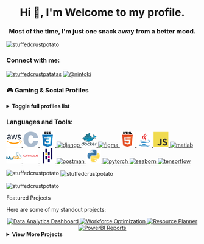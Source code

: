 <h1 align="center">Hi 👋, I'm Welcome to my profile.</h1>
<h3 align="center">Most of the time, I'm just one snack away from a better mood.</h3>

<p align="left"> <img src="https://komarev.com/ghpvc/?username=stuffedcrustpotato&label=Profile%20views&color=0e75b6&style=flat" alt="stuffedcrustpotato" /> </p>

<h3 align="left">Connect with me:</h3>
<p align="left">
<a href="https://fb.com/stuffedcrustpatatas" target="blank"><img align="center" src="https://raw.githubusercontent.com/rahuldkjain/github-profile-readme-generator/master/src/images/icons/Social/facebook.svg" alt="stuffedcrustpatatas" height="30" width="40" /></a>
<a href="https://www.youtube.com/c/@nintoki" target="blank"><img align="center" src="https://raw.githubusercontent.com/rahuldkjain/github-profile-readme-generator/master/src/images/icons/Social/youtube.svg" alt="@nintoki" height="30" width="40" /></a>
</p>

<!-- New Gaming & Social Profiles Section -->
<h3 align="left">🎮 Gaming & Social Profiles</h3>
<details>
<summary><b>Toggle full profiles list</b></summary>

**Social Media**  
📘 [Facebook](https://facebook.com/StuffedCrustPatatas) • 🐦 [Twitter](https://twitter.com/StffdCrstPtato) • 👾 [Reddit](https://reddit.com/user/StuffedCrustPotato)

**Content & Streaming**  
🎮 [Facebook Gaming](https://fb.gg/Nintokii) • 📺 [Twitch](https://twitch.tv/Nintokii) • ▶️ [YouTube](https://youtube.com/@Nintoki)

**Gaming Platforms**  
🟣 Steam: `104333261` • 🎮 Xbox Live: `Nintokii`  
🛡️ Battle.net: `Nintoki#1224` • 🌐 Garena: `59128756`  
🟢 Origin/EA: `Nintokii` • 🧩 GOG: `Nintokii`  
🔵 Epic: `Nintokii` • 🔶 Ubisoft: `Nintoki_`

**Game Handles**  
💎 Riot ID: `Nintoki#Whoah` • 🪨 Rockstar: `Nintoki_`  
⚔️ Mihoyo: `13730664` • 🌏 Genshin UID: `800958386`  
🌀 Nexon: `0C002XW10B0KM`

**Other**  
💬 Discord: `nintoki_` • π Pi Network: `@Nykonatics`
</details>

<!-- Rest of original content -->
<h3 align="left">Languages and Tools:</h3>
<p align="left"> 
  <p align="left"> <a href="https://aws.amazon.com" target="_blank" rel="noreferrer"> <img src="https://raw.githubusercontent.com/devicons/devicon/master/icons/amazonwebservices/amazonwebservices-original-wordmark.svg" alt="aws" width="40" height="40"/> </a> <a href="https://www.cprogramming.com/" target="_blank" rel="noreferrer"> <img src="https://raw.githubusercontent.com/devicons/devicon/master/icons/c/c-original.svg" alt="c" width="40" height="40"/> </a> <a href="https://www.w3schools.com/css/" target="_blank" rel="noreferrer"> <img src="https://raw.githubusercontent.com/devicons/devicon/master/icons/css3/css3-original-wordmark.svg" alt="css3" width="40" height="40"/> </a> <a href="https://www.djangoproject.com/" target="_blank" rel="noreferrer"> <img src="https://cdn.worldvectorlogo.com/logos/django.svg" alt="django" width="40" height="40"/> </a> <a href="https://www.docker.com/" target="_blank" rel="noreferrer"> <img src="https://raw.githubusercontent.com/devicons/devicon/master/icons/docker/docker-original-wordmark.svg" alt="docker" width="40" height="40"/> </a> <a href="https://www.figma.com/" target="_blank" rel="noreferrer"> <img src="https://www.vectorlogo.zone/logos/figma/figma-icon.svg" alt="figma" width="40" height="40"/> </a> <a href="https://www.w3.org/html/" target="_blank" rel="noreferrer"> <img src="https://raw.githubusercontent.com/devicons/devicon/master/icons/html5/html5-original-wordmark.svg" alt="html5" width="40" height="40"/> </a> <a href="https://www.java.com" target="_blank" rel="noreferrer"> <img src="https://raw.githubusercontent.com/devicons/devicon/master/icons/java/java-original.svg" alt="java" width="40" height="40"/> </a> <a href="https://developer.mozilla.org/en-US/docs/Web/JavaScript" target="_blank" rel="noreferrer"> <img src="https://raw.githubusercontent.com/devicons/devicon/master/icons/javascript/javascript-original.svg" alt="javascript" width="40" height="40"/> </a> <a href="https://www.mathworks.com/" target="_blank" rel="noreferrer"> <img src="https://upload.wikimedia.org/wikipedia/commons/2/21/Matlab_Logo.png" alt="matlab" width="40" height="40"/> </a> <a href="https://www.mysql.com/" target="_blank" rel="noreferrer"> <img src="https://raw.githubusercontent.com/devicons/devicon/master/icons/mysql/mysql-original-wordmark.svg" alt="mysql" width="40" height="40"/> </a> <a href="https://www.oracle.com/" target="_blank" rel="noreferrer"> <img src="https://raw.githubusercontent.com/devicons/devicon/master/icons/oracle/oracle-original.svg" alt="oracle" width="40" height="40"/> </a> <a href="https://pandas.pydata.org/" target="_blank" rel="noreferrer"> <img src="https://raw.githubusercontent.com/devicons/devicon/2ae2a900d2f041da66e950e4d48052658d850630/icons/pandas/pandas-original.svg" alt="pandas" width="40" height="40"/> </a> <a href="https://postman.com" target="_blank" rel="noreferrer"> <img src="https://www.vectorlogo.zone/logos/getpostman/getpostman-icon.svg" alt="postman" width="40" height="40"/> </a> <a href="https://www.python.org" target="_blank" rel="noreferrer"> <img src="https://raw.githubusercontent.com/devicons/devicon/master/icons/python/python-original.svg" alt="python" width="40" height="40"/> </a> <a href="https://pytorch.org/" target="_blank" rel="noreferrer"> <img src="https://www.vectorlogo.zone/logos/pytorch/pytorch-icon.svg" alt="pytorch" width="40" height="40"/> </a> <a href="https://seaborn.pydata.org/" target="_blank" rel="noreferrer"> <img src="https://seaborn.pydata.org/_images/logo-mark-lightbg.svg" alt="seaborn" width="40" height="40"/> </a> <a href="https://www.tensorflow.org" target="_blank" rel="noreferrer"> <img src="https://www.vectorlogo.zone/logos/tensorflow/tensorflow-icon.svg" alt="tensorflow" width="40" height="40"/> </a> </p>
</p>

<p><img align="left" src="https://github-readme-stats.vercel.app/api/top-langs?username=stuffedcrustpotato&show_icons=true&locale=en&layout=compact" alt="stuffedcrustpotato" /></p>

<p>&nbsp;<img align="center" src="https://github-readme-stats.vercel.app/api?username=stuffedcrustpotato&show_icons=true&locale=en" alt="stuffedcrustpotato" /></p>

<p><img align="center" src="https://github-readme-streak-stats.herokuapp.com/?user=stuffedcrustpotato&" alt="stuffedcrustpotato" /></p>

<!-- NEW FEATURED PROJECTS SECTION -->
Featured Projects

Here are some of my standout projects:

<div align="center">
  <a href="https://github.com/stuffedcrustpotato/Data-Analytics-Dashboard">
    <img src="https://github-readme-stats.vercel.app/api/pin/?username=stuffedcrustpotato&repo=Data-Analytics-Dashboard&theme=radical" alt="Data Analytics Dashboard" width="45%">
  </a>
  <a href="https://github.com/stuffedcrustpotato/Workforce-Optimization">
    <img src="https://github-readme-stats.vercel.app/api/pin/?username=stuffedcrustpotato&repo=Workforce-Optimization&theme=radical" alt="Workforce Optimization" width="45%">
  </a>
  <a href="https://github.com/stuffedcrustpotato/Resource-Planner-Tool">
    <img src="https://github-readme-stats.vercel.app/api/pin/?username=stuffedcrustpotato&repo=Resource-Planner-Tool&theme=radical" alt="Resource Planner" width="45%">
  </a>
  <a href="https://github.com/stuffedcrustpotato/PowerBI-Reports">
    <img src="https://github-readme-stats.vercel.app/api/pin/?username=stuffedcrustpotato&repo=PowerBI-Reports&theme=radical" alt="PowerBI Reports" width="45%">
  </a>
</div>

<details>
<summary><b>View More Projects</b></summary>

| Project | Description | Technologies |
|---------|-------------|-------------|
| [Sales Forecast Model](https://github.com/stuffedcrustpotato/Sales-Forecast) | Time-series forecasting for retail | Python, ARIMA, Prophet |
| [HR Analytics Dashboard](https://github.com/stuffedcrustpotato/HR-Analytics) | Employee performance visualization | Power BI, SQL |
| [Inventory Optimization](https://github.com/stuffedcrustpotato/Inventory-Optimization) | Stock level prediction system | Machine Learning, Python |
</details>
